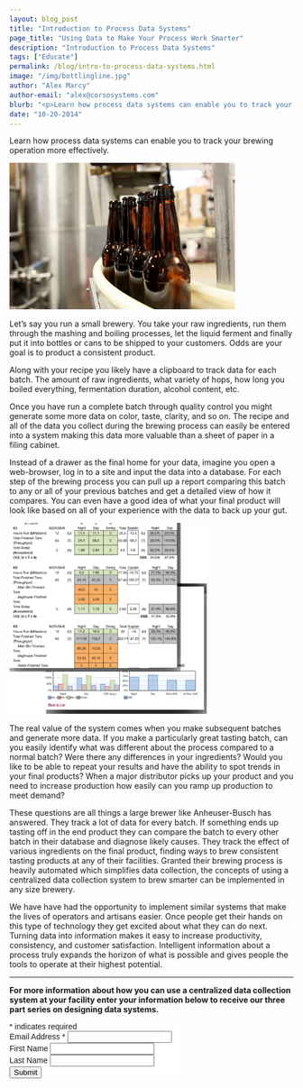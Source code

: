 ```yaml
---
layout: blog_post
title: "Introduction to Process Data Systems"
page_title: "Using Data to Make Your Process Work Smarter"
description: "Introduction to Process Data Systems"
tags: ["Educate"]
permalink: /blog/intro-to-process-data-systems.html
image: "/img/bottlingline.jpg"
author: "Alex Marcy"
author-email: "alex@corsosystems.com"
blurb: "<p>Learn how process data systems can enable you to track your brewing operation more effectively.</p>"
date: "10-20-2014"
---
```


<p>Learn how process data systems can enable you to track your brewing operation more effectively.</p>

<img src="/img/bottlingline.jpg" width="400px"/>

<p>Let’s say you run a small brewery. You take your raw ingredients, run them through the mashing and boiling processes, let the liquid ferment and finally put it into bottles or cans to be shipped to your customers. Odds are your goal is to product a consistent product.</p>
<p>Along with your recipe you likely have a clipboard to track data for each batch. The amount of raw ingredients, what variety of hops, how long you boiled everything, fermentation duration, alcohol content, etc.</p>
<p>Once you have run a complete batch through quality control you might generate some more data on color, taste, clarity, and so on. The recipe and all of the data you collect during the brewing process can easily be entered into a system making this data more valuable than a sheet of paper in a filing cabinet.</p>

<p>Instead of a drawer as the final home for your data, imagine you open a web-browser, log in to a site and input the data into a database. For each step of the brewing process you can pull up a report comparing this batch to any or all of your previous batches and get a detailed view of how it compares. You can even have a good idea of what your final product will look like based on all of your experience with the data to back up your gut.</p>

<img src="/img/datasystemscreen.png" width="350px"/>

<p>The real value of the system comes when you make subsequent batches and generate more data. If you make a particularly great tasting batch, can you easily identify what was different about the process compared to a normal batch? Were there any differences in your ingredients? Would you like to be able to repeat your results and have the ability to spot trends in your final products? When a major distributor picks up your product and you need to increase production how easily can you ramp up production to meet demand?</p>

<p>These questions are all things a large brewer like Anheuser-Busch has answered. They track a lot of data for every batch. If something ends up tasting off in the end product they can compare the batch to every other batch in their database and diagnose likely causes. They track the effect of various ingredients on the final product, finding ways to brew consistent tasting products at any of their facilities. Granted their brewing process is heavily automated which simplifies data collection, the concepts of using a centralized data collection system to brew smarter can be implemented in any size brewery.</p>

<p>We have have had the opportunity to implement similar systems that make the lives of operators and artisans easier. Once people get their hands on this type of technology they get excited about what they can do next. Turning data into information makes it easy to increase productivity, consistency, and customer satisfaction. Intelligent information about a process truly expands the horizon of what is possible and gives people the tools to operate at their highest potential.</p>
<hr>
<p><b>For more information about how you can use a centralized data collection system at your facility enter your information below to receive our three part series on designing data systems.</b></p>

<!-- Begin MailChimp Signup Form -->
<link href="//cdn-images.mailchimp.com/embedcode/classic-081711.css" rel="stylesheet" type="text/css">
<style type="text/css">
	#mc_embed_signup{background:#fff; clear:left; font:14px Helvetica,Arial,sans-serif;  width:300px;}
	/* Add your own MailChimp form style overrides in your site stylesheet or in this style block.
	   We recommend moving this block and the preceding CSS link to the HEAD of your HTML file. */
</style>
<div id="mc_embed_signup">
<form action="//corsosystems.us8.list-manage.com/subscribe/post?u=9c3aca2e795f5d04e5358a747&amp;id=9e5fa8ddd1" method="post" id="mc-embedded-subscribe-form" name="mc-embedded-subscribe-form" class="validate" target="_blank" novalidate>
    <div id="mc_embed_signup_scroll">
<div class="indicates-required"><span class="asterisk">*</span> indicates required</div>
<div class="mc-field-group">
	<label for="mce-EMAIL">Email Address  <span class="asterisk">*</span>
</label>
	<input type="email" value="" name="EMAIL" class="required email" id="mce-EMAIL">
</div>
<div class="mc-field-group">
	<label for="mce-FNAME">First Name </label>
	<input type="text" value="" name="FNAME" class="" id="mce-FNAME">
</div>
<div class="mc-field-group">
	<label for="mce-LNAME">Last Name </label>
	<input type="text" value="" name="LNAME" class="" id="mce-LNAME">
</div>
<div class="mc-field-group input-group">
    <input type="hidden" checked="checked" value="1" name="group[7065][1]" id="mce-group[7065]-7065-0">
</div>
	<div id="mce-responses" class="clear">
		<div class="response" id="mce-error-response" style="display:none"></div>
		<div class="response" id="mce-success-response" style="display:none"></div>
	</div>    <!-- real people should not fill this in and expect good things - do not remove this or risk form bot signups-->
    <div style="position: absolute; left: -5000px;"><input type="text" name="b_9c3aca2e795f5d04e5358a747_9e5fa8ddd1" tabindex="-1" value=""></div>
    <div class="clear"><input type="submit" value="Submit" name="subscribe" id="mc-embedded-subscribe" class="button"></div>
    </div>
</form>
</div>
<script type='text/javascript' src='//s3.amazonaws.com/downloads.mailchimp.com/js/mc-validate.js'></script><script type='text/javascript'>(function($) {window.fnames = new Array(); window.ftypes = new Array();fnames[0]='EMAIL';ftypes[0]='email';fnames[1]='FNAME';ftypes[1]='text';fnames[2]='LNAME';ftypes[2]='text';}(jQuery));var $mcj = jQuery.noConflict(true);</script>
<!--End mc_embed_signup-->